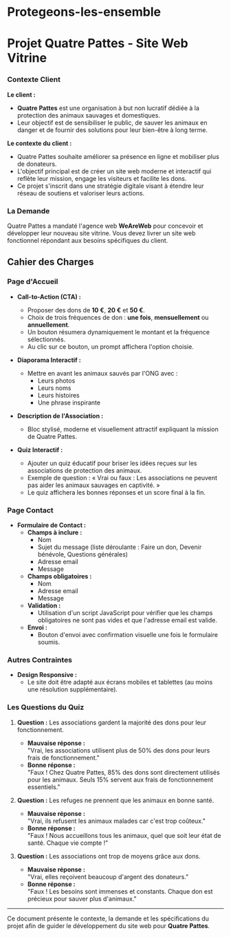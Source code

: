 # Protegeons-les-ensemble


# Projet Quatre Pattes - Site Web Vitrine


### Contexte Client

**Le client :**

- **Quatre Pattes** est une organisation à but non lucratif dédiée à la protection des animaux sauvages et domestiques.
- Leur objectif est de sensibiliser le public, de sauver les animaux en danger et de fournir des solutions pour leur bien-être à long terme.

**Le contexte du client :**

- Quatre Pattes souhaite améliorer sa présence en ligne et mobiliser plus de donateurs.
- L'objectif principal est de créer un site web moderne et interactif qui reflète leur mission, engage les visiteurs et facilite les dons.
- Ce projet s'inscrit dans une stratégie digitale visant à étendre leur réseau de soutiens et valoriser leurs actions.

### La Demande

Quatre Pattes a mandaté l'agence web **WeAreWeb** pour concevoir et développer leur nouveau site vitrine. Vous devez livrer un site web fonctionnel répondant aux besoins spécifiques du client.

## Cahier des Charges

### Page d'Accueil

- **Call-to-Action (CTA) :**
  - Proposer des dons de **10 €**, **20 €** et **50 €**.
  - Choix de trois fréquences de don : **une fois**, **mensuellement** ou **annuellement**.
  - Un bouton résumera dynamiquement le montant et la fréquence sélectionnés.
  - Au clic sur ce bouton, un prompt affichera l'option choisie.

- **Diaporama Interactif :**
  - Mettre en avant les animaux sauvés par l'ONG avec :
    - Leurs photos
    - Leurs noms
    - Leurs histoires
    - Une phrase inspirante

- **Description de l'Association :**
  - Bloc stylisé, moderne et visuellement attractif expliquant la mission de Quatre Pattes.

- **Quiz Interactif :**
  - Ajouter un quiz éducatif pour briser les idées reçues sur les associations de protection des animaux.
  - Exemple de question : « Vrai ou faux : Les associations ne peuvent pas aider les animaux sauvages en captivité. »
  - Le quiz affichera les bonnes réponses et un score final à la fin.

### Page Contact

- **Formulaire de Contact :**
  - **Champs à inclure :**
    - Nom
    - Sujet du message (liste déroulante : Faire un don, Devenir bénévole, Questions générales)
    - Adresse email
    - Message
  - **Champs obligatoires :**
    - Nom
    - Adresse email
    - Message
  - **Validation :**
    - Utilisation d'un script JavaScript pour vérifier que les champs obligatoires ne sont pas vides et que l'adresse email est valide.
  - **Envoi :**
    - Bouton d'envoi avec confirmation visuelle une fois le formulaire soumis.

### Autres Contraintes

- **Design Responsive :**
  - Le site doit être adapté aux écrans mobiles et tablettes (au moins une résolution supplémentaire).

### Les Questions du Quiz

1. **Question :** Les associations gardent la majorité des dons pour leur fonctionnement.
   - **Mauvaise réponse :**  
     "Vrai, les associations utilisent plus de 50% des dons pour leurs frais de fonctionnement."
   - **Bonne réponse :**  
     "Faux ! Chez Quatre Pattes, 85% des dons sont directement utilisés pour les animaux. Seuls 15% servent aux frais de fonctionnement essentiels."

2. **Question :** Les refuges ne prennent que les animaux en bonne santé.
   - **Mauvaise réponse :**  
     "Vrai, ils refusent les animaux malades car c'est trop coûteux."
   - **Bonne réponse :**  
     "Faux ! Nous accueillons tous les animaux, quel que soit leur état de santé. Chaque vie compte !"

3. **Question :** Les associations ont trop de moyens grâce aux dons.
   - **Mauvaise réponse :**  
     "Vrai, elles reçoivent beaucoup d'argent des donateurs."
   - **Bonne réponse :**  
     "Faux ! Les besoins sont immenses et constants. Chaque don est précieux pour sauver plus d'animaux."

---

Ce document présente le contexte, la demande et les spécifications du projet afin de guider le développement du site web pour **Quatre Pattes**.
